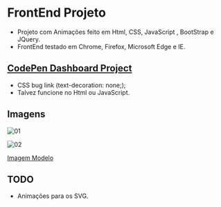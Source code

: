 # FrontEnd Projeto 
- Projeto com Animações feito em Html, CSS, JavaScript , BootStrap e JQuery.
- FrontEnd testado em Chrome, Firefox, Microsoft Edge e IE.

## [CodePen Dashboard Project](https://codepen.io/rodrigonegao/full/WNvNQBy)
- CSS bug link (text-decoration: none;);
- Talvez funcione no Html ou JavaScript.

## Imagens

![01](https://user-images.githubusercontent.com/34943193/73673214-0798aa00-468d-11ea-8ba6-436f6c134418.jpg)

![02](https://user-images.githubusercontent.com/34943193/73673273-2139f180-468d-11ea-8e11-a863980a5276.jpg)

[Imagem Modelo](https://www.pexels.com/photo/led-lighted-bowling-arcade-machine-1293260/)

## TODO
- Animações para os SVG.
